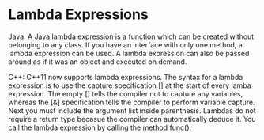 #  Lambda Expressions

Java:
A Java lambda expression is a function which can be created without belonging to any class. If you have an interface with only one method, a lambda expression can be used. A lambda expression can also be passed around as if it was an object and executed on demand. 

C++:
C++11 now supports lambda expressions. The syntax for a lambda expression is to use the capture specification [] at the start of every lamba expression. The empty [] tells the compiler not to capture any variables, whereas the [&] specification tells the compiler to perform variable capture. Next you must include the argument list inside parenthesis. Lambdas do not require a return type becasue the compiler can automatically deduce it. You call the lambda expression by calling the method func(). 
